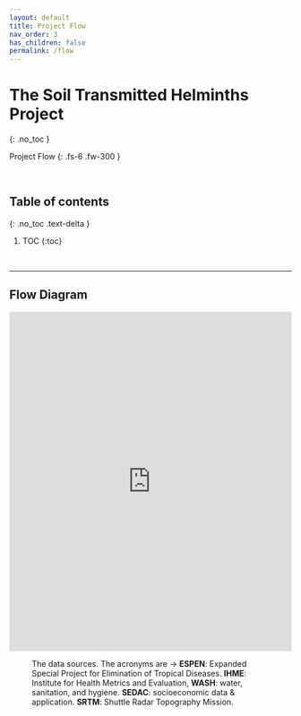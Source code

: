 ```yaml
---
layout: default
title: Project Flow
nav_order: 3
has_children: false
permalink: /flow
---
```


# The Soil Transmitted Helminths Project
{: .no_toc }

Project Flow
{: .fs-6 .fw-300 }

<br>

## Table of contents
{: .no_toc .text-delta }

1. TOC 
{:toc}

<br>

---

## Flow Diagram

<iframe frameborder="0" style="width:100%;height:606px;" src="https://viewer.diagrams.net/?tags=%7B%7D&highlight=FFFFFF&edit=_blank&layers=1&nav=1&title=flow.drawio#R7V1tc9q4Fv41mXv3Qxm%2FYAMfE0La3tm22SY73d0vHWEEqDGWVxYJ6a%2FfI1syfpGDAUOcu6adYB3Lsiw959E5R7K4sMerzXuGwuUnOsP%2BhWXMNhf29YVlmYY9hC8heU4krmMmggUjM5lpK7gjP7G6UkrXZIajXEZOqc9JmBd6NAiwx3MyxBh9ymebUz9%2F1xAtcElw5yG%2FLP1GZnwppaY72p74gMliKW89tAbJiSnyHhaMrgN5v4AGODmzQmkxiSBaohl9SkTxY9uTC3vMKOXJ0Wozxr5oVtViSdvcVJxNq8xwwOtcsHnHyDf7rxv62%2FePN3%2FxH0%2B%2Fz6x3tqtqx59VY%2BAZtI1MUsaXdEED5E%2B20qv4gbEo14TUNs%2BvlIZS%2BANz%2Fiw7Gq05BdGSr3x5FqrMnv%2BAhNFzVPLP7LlrAS0jTT3LVMQR45eiw0Ew%2BbpCwexLgNWJG%2BL76WUzlW3qU%2B%2FhfkmCRCwzmfFFjD7gMfUpi5%2FcduFjiMtpiDzCxV1dUb9yU6tWo2vmKQytvg8vbfbZtH%2Bbf99cmf3xH9G7%2FkDBGbEF5i%2FmtJKcovkzN5Gd%2BR7TFYamgAwM%2B4iTxzx0kdSARZpvCwU4kGjYCxluUvIj8tfyXmWobJs5Rr59NUPRMkVGpsfzkCm1vBF%2F9mj5na30tNVjR7LMMqPBSla7MeUdbimBmliGoj7FYJL4nL6RLyJBiLwqq52FggbDHQUlACoVFPdt%2Bti67v49wuzL9IegTcvw0RT7SYEIku8J%2F7Cexs0Q0ohwKoFj%2BCR4uM9A9vvUR8FDck7BJuy%2FY8Yl%2Fh%2BfeJ%2FDb8t3Ef35pyKUPNAyiHnEjBMg3l9FRW7FPQkFzbxekdks5pYMZlTeS58scnmQFPh4zktokkCcg57rAAY0HIq6rDYLMZb10M81w70F4d8zbRBnS9jaiMHLkaynSPqFurMEVleRwG6w%2BCpRZm5FkBJontOA36AV8UUnv0dzxJGUSqY0zRTz4uHx5qKK6ytQLy8Y9t2e5eQAZcrhIasYKktWMZRsD0KBZAZkeo6pAItV4hgUiJuHoQ89H7ev5fqicacMjhbiKGQUum61Eu1quWgFQ85VMI3EFygHZnPk4RJTRQ%2BYe0vZgRmMpXwl5E9LwrHoMnHRE8DjJRwVKWwef0T9hI7GredcwX%2BjZxjQpmOj59ri68KB3OP4hBmLrYJ0pJXGRRRzjioKHsRXw3lNIWZBZg0LeeF%2FWU0e1lPMAgzN0yOeQD10w8f44BqF5AWl2KnwBWWuVPp6ylNQ1UZ0Kc%2FMpltWJHvQ06iS7R4%2FNlfojV3WG2F%2BizYRsKdMGLzwlOlw8QY4WFYbhho6LTJwvc4Xad399uNvSdanoWHLtBVUdhGx1dufiuvip1%2BJn%2F9EcCBsNeY%2FJwxboF9p85YIVvYp3B68Nrwny6IoTPy6OdmIjFchZgQeFrNtkbdbUR4cOW7XAjERKtfOPBpQVcCuCbTGOLF5xDpmCbEavjM1eDVPh1anhieScVplpxdcjixIDnBZ84hrGE%2FN%2BrXYn8Y5FGxedHW17lQtyBzpOmmgZpsHek8ja3dZBztQ5dCL1n%2Fvl21ZuubhmpcbdEdkR1%2F8aLcS1BmEx%2FC5udkN6Lz2oGlE%2FTXHl8xTeBbSbcopoN0qo300Ef8y7ObhIGHzjJpt%2Ff%2B4SK05l8Pmy31R5MJK4rPtUR4%2BzrDEeiNNHKHoph%2FCevpnMMvxF%2FBSGwLToNVgclsFprQjDgaTaVoao68hOFXFd0gwBxk8bnSRhnSSM0vORVz9UpRo3Tw9PYnwx3I97Xl0BYIl9sG35kuCIgzX3ugK2hUbqmjJfqbZutjQwbGhk2C2389j9nXjRfrHUnXK8FYIZggBvCIVuuwA1Q5A9UcFP6KvI8GGIFUXP2YJPysxmenHnm6Hnvagx1YmipoPGdWOm5wOPZpodRRRj8hAdYef9uDHNcz8cLYN0b4afsyyCweNxgl46B12WoQdu18IJbivjZyBJgLmjP8LEviarn0fbHFn%2FEtxOuw6mQ8gQRxd1U6mxcU44%2BQo%2BfuLKFaVlPyNwcnWHl8z3UgJ7coL0bJdWJOiuoHOOGZ8l48Z553K3aDJLy9IIxY69IsH%2BpJmHYisCx%2B4Xt7rhNAbDfO05fRr%2BY12c35jHWBN%2Fl4TwCKOY3A%2BrZqp1YOrMGU7g1LIPJ3tFU8h135JcC1xrB%2BZbJCmcxG1lNXI1kJMXzwSAfsFC5dx%2BNMyAsyfKHuI6jipA%2FdFJ7XD%2BsmwPhyVsd5vBOsaj3M%2F%2BBvXYuIJ3EwRETESSM7wgmEssViTV3P24lhgsYd7yZFHWRJRl6dqljgFaGMcpLUK1jFiPXj2SOkJql1aiAhTVz0iRtDUx1FPo5XQnbFhQLx4gJlTtpJVN0JGPRxF8Xh%2BCenJhjMEw48YOIzU4FGT1XOMYFSJmzXE4t6Tu9vJZ%2Fi%2Bu%2F8gVHyTzASKFRVwNWhGL6%2FEFYvXnH%2B9Ep%2FQtnYKoaJB2T4y1eKHXHTznLGiYdlbq9BthbhPJEFtXWWR5tUt4sANAvmXAfKfIxJ1BtLJsOcUwpSWDnuG3cioURdo5cU4EjAvGFCbEBoVJQsuFZAOM6A60J0ddLahA91rmOX5wTUZUmuyV2bgnTMx8WOsUBi1eaivsNcH3VB%2FNhu9r0W%2B2Q4jPc%2BLHwMOBjqSYMxOYh4eA8khutVmcYWuDDtdOZ%2BuKBO4jbpi5C0QlDMicpDOZ5TwVPl7sZ4Y98t1PI4glviyiSs6p14sFsUa93RB67luVofR02F06OYw6lot5nPjNju3D3T6iCNOFopQZZQPB5hB10bQO3WZ3ScBFlA1VvFqY%2FhWk8Ct5vQKfbE7fTmfvjgafWkoIH%2B8vlyRgK4SyMH9IjEbF3EZAvfpIk7UVpI3rRMvLzTrdKJRnRieVSfqLtYoT5lm31ypv4I2fUX%2B2MWy6QuCjS6WtQqo0bxmUGutrB6PdVGUtnZtFJlDs1dYIDbS4Mg875rrcsxY8lGxv7vXSc%2F7OmkK2aqVMVPKOV3pQF4kaU7DWvxb%2BTrpKdTBKs6pmH3NeqXTvWda8Rw19oDoqG9v6hsU1hc5urVppunqOvt05Gc19IZR19kvdXa6ivQ1u9rWmTSJXyDa50KsRlDN6v69prGbYNmeF780mBElHsQTZf7MA1e9R1k6fQo1S8qSXkbJ7%2FgmrhIWv48fKxYQfYIxU7g5V7YRxWNMAY6NLpNM1ye%2B4VfZ1VJPzXvBJxm1XLdgxPVtMBfO%2BYJ7BcDLL7grdEHbBDkUKTQLJ%2BqdBINwXGVbluF%2BjKqwxDfPztRVKAqIk6qW9aeJyh%2FfDLc0XKv1SsY1DiLhfepUOKp8pE6dW67OtrvdweI11Vlnh7ZBnT9%2B%2BDR563r8Dd19KE6edlr7prXWsNswCLvltzUZnmNogf2jcBV3OH73ymP3BdluZXmR2cgys69l1VaWp9xP5NBtQuqCVPXs7v0vHelU7t7%2FUsUazr%2F%2F5cs1z6D3bnJ9OS77xN3ORzspsfHw3b5I3cNhNwo7gQzOt%2F9RxTPYHcu1m%2BXUPpY1WG7ULpbT7MB59%2FX%2BU0dy%2Fy6S69uaAPR5SU4XsXll1msle%2BEN4Zmt0yGV7pwOx1seFom9901fUkZ%2BQoWREhSBmUL4mM3Tj2RbtTXEbrbt12VbqRZGz0gZMd3uNUkeutvds%2FYCOp9H%2BDT70KmX1TN609kCO7XJzOjSVrNqaFM6BBU2aoQLMiPaXrPH9TVBxcUa1IRz2R3ui%2Bz%2B9rbwbI8xquY%2BmuvqAqWl22TkN8a2B4NiLOnUe266gw5FB9PYmSiq7g92NI7Gc2NxdH4s%2Fl8Nxc1jTy3nqzE8Dto1PA7KofOyS97t9nuo%2B1skC2dYflXrvLv9DhpaZNx1uH4zymE%2B3mFp4h1n7vBy4K3r8OY63BkVtmC2y1H8M3f4ngGuExsM%2BR%2Fe25oIr2AwvPqvHzQanKo94anG%2BLbYHOoX6FoxzbTn70KW4anr7XYDtxA3PYuFvAdaG%2FfjjkRrm5Z%2BHE2mHVqbDfyfDa2Q3P6EbxJL2P5Esj35Bw%3D%3D"></iframe>
<br>
<figure>
<figcaption>The data sources.  The acronyms are &rarr; <b>ESPEN</b>: Expanded Special Project for Elimination of Tropical 
Diseases. <b>IHME</b>: Institute for Health Metrics and Evaluation, <b>WASH</b>: water, sanitation, and hygiene. <b>SEDAC</b>: socioeconomic 
data & application.  <b>SRTM</b>: Shuttle Radar Topography Mission.</figcaption>
</figure>

<br>
<br>
<br>
<br>
